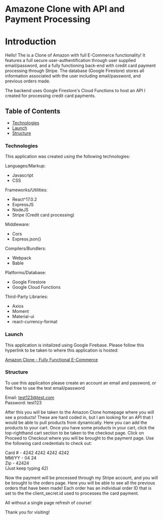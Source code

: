 # Amazone Clone with API and Payment Processing

# Introduction

Hello! The is a Clone of Amazon with full E-Commerce functionality! It features a full secure user-authentification through user supplied email/password, and a fully functioning back-end with credit card payment processing through Stripe. The database (Google Firestore) stores all information associated with the user including email/password, and previous orders made.

The backend uses Google Firestore's Cloud Functions to host an API I created for processing credit card payments.

## Table of Contents

- <a href= https://github.com/Nicolasdha/Amazon-Clone#Technologies>Technologies</a>
- <a href= https://github.com/Nicolasdha/Amazon-Clone#Launch>Launch</a>
- <a href= https://github.com/Nicolasdha/Amazon-Clone#Structure> Structure</a>

### Technologies

This application was created using the following technologies:

Languages/Markup:

- Javascript
- CSS

Frameworks/Utilities:

- React^17.0.2
- ExpressJS
- NodeJS
- Stripe (Credit card processing)

Middleware:

- Cors
- Express.json()

Compilers/Bundlers:

- Webpack
- Bable

Platforms/Database:

- Google Firestore
- Google Cloud Functions

Third-Party Libraries:

- Axios
- Moment
- Material-ui
- react-currency-format

### Launch

This application is initalized using Google Firebase. Please follow this hyperlink to be taken to where this application is hosted:

<a href='https://ndurikhaecommclone.web.app'> Amazon Clone - Fully Functional E-Commerce</a>

### Structure

To use this application please create an account an email and password, or feel free to use the test email/password

Email: test123@test.com<br>
Password: test123

After this you will be taken to the Amazon Clone homepage where you will see a products! These are hard coded in, but I am looking for an API that I would be able to pull products from dynamically. Here you can add the products to your cart. Once you have some products in your cart, click the top-righthand cart section to be taken to the checkout page. Click on Proceed to Checkout where you will be brought to the payment page. Use the following card credentials to check out:

Card # - 4242 4242 4242 4242<br>
MM/YY - 04 24<br>
Zip - 42424<br>
(Just keep typing 42)

Now the payment will be processed through my Stripe account, and you will be brought to the orders page. Here you will be able to see all the previous orders that have been made! Each order has an individual order ID that is set to the the client_secret.id used to processes the card payment.

All without a single page refresh of course!

Thank you for visiting! <br><br><br>

<!-- ![Logo](https://i.ibb.co/nr2trL4/Screen-Shot-2020-09-08-at-4-20-44-PM.png) -->
